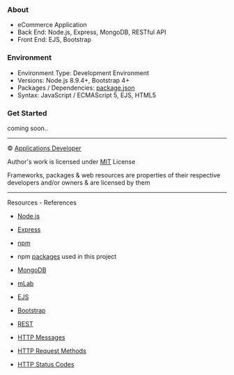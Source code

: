 ### About
- eCommerce Application
- Back End: Node.js, Express, MongoDB, RESTful API
- Front End: EJS, Bootstrap

### Environment
- Environment Type: Development Environment
- Versions: Node.js 8.9.4+, Bootstrap 4+
- Packages / Dependencies: [package.json](https://github.com/applicationsdev/eCommerce-Nodejs-MongoDB/blob/master/package.json)
- Syntax: JavaScript / ECMAScript 5, EJS, HTML5

### Get Started
coming soon..

---

&copy; [Applications Developer](https://github.com/applicationsdev?tab=repositories)

Author's work is licensed under [MIT](https://opensource.org/licenses/MIT) License

Frameworks, packages & web resources are properties of their respective developers and/or owners & are licensed by them

---

Resources - References
- [Node.js](https://nodejs.org/)
- [Express](https://expressjs.com/)
- [npm](https://www.npmjs.com/)
- npm [packages](https://github.com/applicationsdev/eCommerce-Nodejs-MongoDB/blob/master/package.json) used in this project

- [MongoDB](https://www.mongodb.com/)
- [mLab](https://mlab.com/)

- [EJS](http://ejs.co/)
- [Bootstrap](http://getbootstrap.com/)

- [REST](https://en.wikipedia.org/wiki/Representational_state_transfer)
- [HTTP Messages](https://developer.mozilla.org/en-US/docs/Web/HTTP/Messages)
- [HTTP Request Methods](https://developer.mozilla.org/en-US/docs/Web/HTTP/Methods)
- [HTTP Status Codes](http://www.restapitutorial.com/httpstatuscodes.html)
